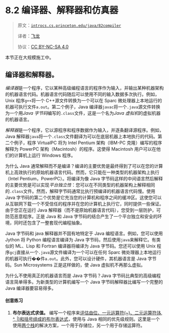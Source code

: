 # 8.2 编译器、解释器和仿真器

> 原文：[`introcs.cs.princeton.edu/java/82compiler`](https://introcs.cs.princeton.edu/java/82compiler)
> 
> 译者：[飞龙](https://github.com/wizardforcel)
> 
> 协议：[CC BY-NC-SA 4.0](https://creativecommons.org/licenses/by-nc-sa/4.0/)


本节正在大规模施工中。

## 编译器和解释器。

*编译器*是一个程序，它以某种高级编程语言的程序作为输入，并输出某种机器架构的机器语言代码。机器语言代码随后可以使用不同的输入数据多次执行。例如，Unix 程序`g++`将一个 C++源文件转换为一个可以在 Sparc 微处理器上本地运行的机器可执行文件`a.out`。第二个例子，Java 编译器`javac`将一个`.java`源文件转换为一个用*Java 字节码*编写的`.class`文件，这是一个名为*Java 虚拟机*的虚拟机器的机器语言。

*解释器*是一个程序，它以源程序和程序数据作为输入，并逐条翻译源程序。例如，Java 解释器`java`将一个`.class`文件翻译为可以在底层机器上本地执行的代码。第二个例子，程序 VirtualPC 将为 Intel Pentium 架构（IBM-PC 克隆）编写的程序解释为 PowerPC 架构（Macintosh）的程序。这使得 Macintosh 用户可以在他们的计算机上运行 Windows 程序。

为什么 Java 通常解释而不是编译？编译的主要优势是最终得到了可以在您的计算机上高效执行的原始机器语言代码。然而，它只能在一种类型的机器架构上执行（Intel Pentium，PowerPC）。将编译为像 Java 字节码这样的中间语言然后解释的主要优势是可以实现*平台独立性*：您可以在不同类型的机器架构上解释相同的`.class`文件。然而，解释字节码通常比执行预编译的机器语言代码慢。使用 Java 字节码的第二个优势是它充当您的计算机和程序之间的缓冲区。这使您可以从互联网下载一个不受信任的程序并在您的计算机上执行它，同时提供一些保证。由于您正在运行 Java 解释器（而不是原始机器语言代码），您受到一层防护，可防范恶意程序。正是 Java 和 Java 字节码的结合产生了一个平台独立和安全的环境，同时还包含了一整套现代编程抽象。

Java 字节码和 java 解释器并不固有地特定于 Java 编程语言。例如，您可以使用 Jython 将 Python 编程语言编译为 Java 字节码，然后使用`java`来解释它。有类似的 ML、Lisp 和 Fortran 编译器将编译为 Java 字节码。您还可以使用 Unix 程序`gcj`直接从一个`.java`源文件编译为一个可以在任何 Sparc 微处理器上本地运行的机器可执行��件`a.out`。此外，您可以设计硬件，其机器语言是 Java 字节码。Sun Microsystems 正是这样做的，使 Java 虚拟机不再那么虚拟。

为什么不使用真正的机器语言而是 Java 字节码？Java 字节码比典型的高级编程语言简单得多。为新类型的计算机编写一个 Java 字节码解释器比编写一个完整的 Java 编译器要容易得多。

#### 创意练习

1.  **布尔表达式求值。** 编写一个程序来[评估由位、一元运算符(~)、二元运算符(&, ^, |)和括号组成的布尔表达式](http://cgm.cs.mcgill.ca/~msuder/courses/250/assignments/3/3.pdf)，使用与 Java 相同的优先级规则。这里是一个使用[两个栈](http://cgm.cs.mcgill.ca/~msuder/courses/250/assignments/3/solutions/3.pdf)的解决方案，一个用于存储位，另一个用于存储运算符。
